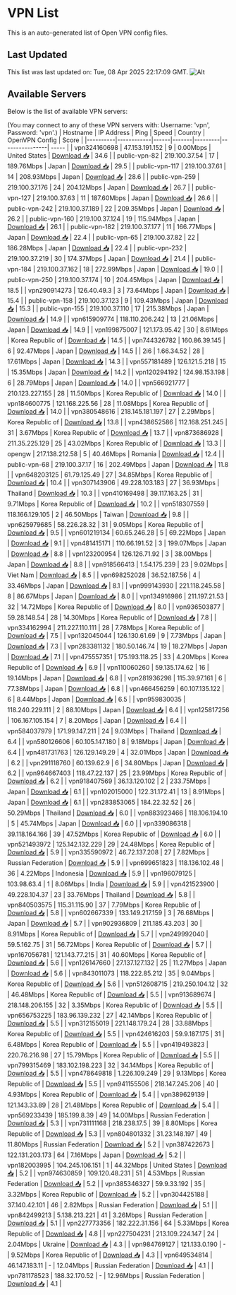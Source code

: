 # VPN List

This is an auto-generated list of Open VPN config files.

## Last Updated

This list was last updated on: Tue, 08 Apr 2025 22:17:09 GMT.
![Alt](https://repobeats.axiom.co/api/embed/186b98318ef1479477931607c1ad7d823f12451f.svg "Repobeats analytics image")

## Available Servers

Below is the list of available VPN servers:

(You may connect to any of these VPN servers with: Username: 'vpn', Password: 'vpn'.)
| Hostname | IP Address | Ping | Speed | Country | OpenVPN Config | Score |
|----------|------------|------|-------|---------|----------------| ----- |
| vpn324160698 | 47.153.191.152 | 9 | 0.00Mbps | United States | [Download 📥](./configs/server_0_US.ovpn) | 34.6 |
| public-vpn-82 | 219.100.37.54 | 17 | 189.76Mbps | Japan | [Download 📥](./configs/server_1_JP.ovpn) | 29.5 |
| public-vpn-117 | 219.100.37.61 | 14 | 208.93Mbps | Japan | [Download 📥](./configs/server_2_JP.ovpn) | 28.6 |
| public-vpn-259 | 219.100.37.176 | 24 | 204.12Mbps | Japan | [Download 📥](./configs/server_3_JP.ovpn) | 26.7 |
| public-vpn-127 | 219.100.37.63 | 11 | 187.60Mbps | Japan | [Download 📥](./configs/server_4_JP.ovpn) | 26.6 |
| public-vpn-242 | 219.100.37.189 | 22 | 209.35Mbps | Japan | [Download 📥](./configs/server_5_JP.ovpn) | 26.2 |
| public-vpn-160 | 219.100.37.124 | 19 | 115.94Mbps | Japan | [Download 📥](./configs/server_6_JP.ovpn) | 26.1 |
| public-vpn-182 | 219.100.37.177 | 11 | 166.77Mbps | Japan | [Download 📥](./configs/server_7_JP.ovpn) | 22.4 |
| public-vpn-65 | 219.100.37.82 | 22 | 186.28Mbps | Japan | [Download 📥](./configs/server_8_JP.ovpn) | 22.4 |
| public-vpn-232 | 219.100.37.219 | 30 | 174.37Mbps | Japan | [Download 📥](./configs/server_9_JP.ovpn) | 21.4 |
| public-vpn-184 | 219.100.37.162 | 18 | 272.99Mbps | Japan | [Download 📥](./configs/server_10_JP.ovpn) | 19.0 |
| public-vpn-250 | 219.100.37.174 | 10 | 204.45Mbps | Japan | [Download 📥](./configs/server_11_JP.ovpn) | 18.5 |
| vpn290914273 | 126.40.49.3 | 3 | 73.64Mbps | Japan | [Download 📥](./configs/server_12_JP.ovpn) | 15.4 |
| public-vpn-158 | 219.100.37.123 | 9 | 109.43Mbps | Japan | [Download 📥](./configs/server_13_JP.ovpn) | 15.3 |
| public-vpn-155 | 219.100.37.110 | 17 | 215.38Mbps | Japan | [Download 📥](./configs/server_14_JP.ovpn) | 14.9 |
| vpn615909774 | 118.110.206.242 | 13 | 21.06Mbps | Japan | [Download 📥](./configs/server_15_JP.ovpn) | 14.9 |
| vpn199875007 | 121.173.95.42 | 30 | 8.61Mbps | Korea Republic of | [Download 📥](./configs/server_16_KR.ovpn) | 14.5 |
| vpn744326782 | 160.86.39.145 | 6 | 92.47Mbps | Japan | [Download 📥](./configs/server_17_JP.ovpn) | 14.5 |
| 2i6 | 1.66.34.52 | 28 | 17.61Mbps | Japan | [Download 📥](./configs/server_18_JP.ovpn) | 14.3 |
| vpn557181489 | 126.121.5.218 | 15 | 15.35Mbps | Japan | [Download 📥](./configs/server_19_JP.ovpn) | 14.2 |
| vpn120294192 | 124.98.153.198 | 6 | 28.79Mbps | Japan | [Download 📥](./configs/server_20_JP.ovpn) | 14.0 |
| vpn566921777 | 210.123.227.155 | 28 | 11.50Mbps | Korea Republic of | [Download 📥](./configs/server_21_KR.ovpn) | 14.0 |
| vpn184600775 | 121.168.225.56 | 28 | 11.08Mbps | Korea Republic of | [Download 📥](./configs/server_22_KR.ovpn) | 14.0 |
| vpn380548616 | 218.145.181.197 | 27 | 2.29Mbps | Korea Republic of | [Download 📥](./configs/server_23_KR.ovpn) | 13.8 |
| vpn438652586 | 112.168.251.245 | 31 | 3.67Mbps | Korea Republic of | [Download 📥](./configs/server_24_KR.ovpn) | 13.7 |
| vpn873686928 | 211.35.225.129 | 25 | 43.02Mbps | Korea Republic of | [Download 📥](./configs/server_25_KR.ovpn) | 13.3 |
| opengw | 217.138.212.58 | 5 | 40.46Mbps | Romania | [Download 📥](./configs/server_26_RO.ovpn) | 12.4 |
| public-vpn-68 | 219.100.37.17 | 16 | 202.49Mbps | Japan | [Download 📥](./configs/server_27_JP.ovpn) | 11.8 |
| vpn648203125 | 61.79.125.49 | 27 | 34.85Mbps | Korea Republic of | [Download 📥](./configs/server_28_KR.ovpn) | 10.4 |
| vpn307143906 | 49.228.103.183 | 27 | 36.93Mbps | Thailand | [Download 📥](./configs/server_29_TH.ovpn) | 10.3 |
| vpn410169498 | 39.117.163.25 | 31 | 9.71Mbps | Korea Republic of | [Download 📥](./configs/server_30_KR.ovpn) | 10.2 |
| vpn518307559 | 118.166.129.105 | 2 | 46.50Mbps | Taiwan | [Download 📥](./configs/server_31_TW.ovpn) | 9.8 |
| vpn625979685 | 58.226.28.32 | 31 | 9.05Mbps | Korea Republic of | [Download 📥](./configs/server_32_KR.ovpn) | 9.5 |
| vpn601219134 | 60.65.246.28 | 5 | 69.22Mbps | Japan | [Download 📥](./configs/server_33_JP.ovpn) | 9.1 |
| vpn481415171 | 110.66.191.52 | 3 | 199.07Mbps | Japan | [Download 📥](./configs/server_34_JP.ovpn) | 8.8 |
| vpn123200954 | 126.126.71.92 | 3 | 38.00Mbps | Japan | [Download 📥](./configs/server_35_JP.ovpn) | 8.8 |
| vpn918566413 | 1.54.175.239 | 23 | 9.02Mbps | Viet Nam | [Download 📥](./configs/server_36_VN.ovpn) | 8.5 |
| vpn698252028 | 36.52.187.56 | 4 | 33.46Mbps | Japan | [Download 📥](./configs/server_37_JP.ovpn) | 8.1 |
| vpn999143930 | 221.118.245.58 | 8 | 86.67Mbps | Japan | [Download 📥](./configs/server_38_JP.ovpn) | 8.0 |
| vpn134916986 | 211.197.21.53 | 32 | 14.72Mbps | Korea Republic of | [Download 📥](./configs/server_39_KR.ovpn) | 8.0 |
| vpn936503877 | 59.28.148.54 | 28 | 14.30Mbps | Korea Republic of | [Download 📥](./configs/server_40_KR.ovpn) | 7.8 |
| vpn334162994 | 211.227.110.111 | 28 | 7.78Mbps | Korea Republic of | [Download 📥](./configs/server_41_KR.ovpn) | 7.5 |
| vpn132045044 | 126.130.61.69 | 9 | 7.73Mbps | Japan | [Download 📥](./configs/server_42_JP.ovpn) | 7.3 |
| vpn283381132 | 180.50.146.74 | 19 | 18.27Mbps | Japan | [Download 📥](./configs/server_43_JP.ovpn) | 7.1 |
| vpn475557351 | 175.193.118.25 | 33 | 4.20Mbps | Korea Republic of | [Download 📥](./configs/server_44_KR.ovpn) | 6.9 |
| vpn110060260 | 59.135.174.62 | 16 | 19.14Mbps | Japan | [Download 📥](./configs/server_45_JP.ovpn) | 6.8 |
| vpn281936298 | 115.39.97.161 | 6 | 77.38Mbps | Japan | [Download 📥](./configs/server_46_JP.ovpn) | 6.8 |
| vpn466456259 | 60.107.135.122 | 6 | 8.44Mbps | Japan | [Download 📥](./configs/server_47_JP.ovpn) | 6.5 |
| vpn959830035 | 118.240.229.111 | 2 | 88.10Mbps | Japan | [Download 📥](./configs/server_48_JP.ovpn) | 6.4 |
| vpn125817256 | 106.167.105.154 | 7 | 8.20Mbps | Japan | [Download 📥](./configs/server_49_JP.ovpn) | 6.4 |
| vpn584037979 | 171.99.147.211 | 24 | 9.03Mbps | Thailand | [Download 📥](./configs/server_50_TH.ovpn) | 6.4 |
| vpn580126606 | 60.105.147.180 | 8 | 9.18Mbps | Japan | [Download 📥](./configs/server_51_JP.ovpn) | 6.4 |
| vpn481731763 | 126.129.149.29 | 4 | 32.01Mbps | Japan | [Download 📥](./configs/server_52_JP.ovpn) | 6.2 |
| vpn291118760 | 60.139.62.9 | 6 | 34.80Mbps | Japan | [Download 📥](./configs/server_53_JP.ovpn) | 6.2 |
| vpn964667403 | 118.47.22.137 | 25 | 23.99Mbps | Korea Republic of | [Download 📥](./configs/server_54_KR.ovpn) | 6.2 |
| vpn918407569 | 36.13.120.102 | 2 | 233.75Mbps | Japan | [Download 📥](./configs/server_55_JP.ovpn) | 6.1 |
| vpn102015000 | 122.31.172.41 | 13 | 8.91Mbps | Japan | [Download 📥](./configs/server_56_JP.ovpn) | 6.1 |
| vpn283853065 | 184.22.32.52 | 26 | 50.29Mbps | Thailand | [Download 📥](./configs/server_57_TH.ovpn) | 6.0 |
| vpn883923466 | 118.106.194.10 | 5 | 45.74Mbps | Japan | [Download 📥](./configs/server_58_JP.ovpn) | 6.0 |
| vpn339086318 | 39.118.164.166 | 39 | 47.52Mbps | Korea Republic of | [Download 📥](./configs/server_59_KR.ovpn) | 6.0 |
| vpn521493972 | 125.142.132.229 | 29 | 24.48Mbps | Korea Republic of | [Download 📥](./configs/server_60_KR.ovpn) | 5.9 |
| vpn335590972 | 46.72.137.208 | 27 | 7.82Mbps | Russian Federation | [Download 📥](./configs/server_61_RU.ovpn) | 5.9 |
| vpn699651823 | 118.136.102.48 | 36 | 4.22Mbps | Indonesia | [Download 📥](./configs/server_62_ID.ovpn) | 5.9 |
| vpn196079125 | 103.98.63.4 | 1 | 8.06Mbps | India | [Download 📥](./configs/server_63_IN.ovpn) | 5.9 |
| vpn421523900 | 49.228.104.37 | 23 | 33.76Mbps | Thailand | [Download 📥](./configs/server_64_TH.ovpn) | 5.8 |
| vpn840503575 | 115.31.115.90 | 37 | 7.79Mbps | Korea Republic of | [Download 📥](./configs/server_65_KR.ovpn) | 5.8 |
| vpn602667339 | 133.149.217.159 | 3 | 76.68Mbps | Japan | [Download 📥](./configs/server_66_JP.ovpn) | 5.7 |
| vpn902936809 | 211.185.43.203 | 30 | 8.91Mbps | Korea Republic of | [Download 📥](./configs/server_67_KR.ovpn) | 5.7 |
| vpn249992040 | 59.5.162.75 | 31 | 56.72Mbps | Korea Republic of | [Download 📥](./configs/server_68_KR.ovpn) | 5.7 |
| vpn167056781 | 121.143.77.215 | 31 | 40.60Mbps | Korea Republic of | [Download 📥](./configs/server_69_KR.ovpn) | 5.6 |
| vpn126147660 | 27.137.127.132 | 25 | 11.27Mbps | Japan | [Download 📥](./configs/server_70_JP.ovpn) | 5.6 |
| vpn843011073 | 118.222.85.212 | 35 | 9.04Mbps | Korea Republic of | [Download 📥](./configs/server_71_KR.ovpn) | 5.6 |
| vpn512608715 | 219.250.104.12 | 32 | 46.48Mbps | Korea Republic of | [Download 📥](./configs/server_72_KR.ovpn) | 5.5 |
| vpn913689674 | 218.148.206.155 | 32 | 3.35Mbps | Korea Republic of | [Download 📥](./configs/server_73_KR.ovpn) | 5.5 |
| vpn656753225 | 183.96.139.232 | 27 | 42.14Mbps | Korea Republic of | [Download 📥](./configs/server_74_KR.ovpn) | 5.5 |
| vpn312155019 | 221.148.179.24 | 28 | 33.88Mbps | Korea Republic of | [Download 📥](./configs/server_75_KR.ovpn) | 5.5 |
| vpn424616203 | 59.9.187.175 | 31 | 6.48Mbps | Korea Republic of | [Download 📥](./configs/server_76_KR.ovpn) | 5.5 |
| vpn419493823 | 220.76.216.98 | 27 | 15.79Mbps | Korea Republic of | [Download 📥](./configs/server_77_KR.ovpn) | 5.5 |
| vpn799315469 | 183.102.198.223 | 32 | 34.14Mbps | Korea Republic of | [Download 📥](./configs/server_78_KR.ovpn) | 5.5 |
| vpn478649818 | 1.226.109.249 | 29 | 9.13Mbps | Korea Republic of | [Download 📥](./configs/server_79_KR.ovpn) | 5.5 |
| vpn941155506 | 218.147.245.206 | 40 | 4.93Mbps | Korea Republic of | [Download 📥](./configs/server_80_KR.ovpn) | 5.4 |
| vpn389629139 | 121.143.33.89 | 28 | 21.48Mbps | Korea Republic of | [Download 📥](./configs/server_81_KR.ovpn) | 5.4 |
| vpn569233439 | 185.199.8.39 | 49 | 14.00Mbps | Russian Federation | [Download 📥](./configs/server_82_RU.ovpn) | 5.3 |
| vpn731111168 | 218.238.17.5 | 39 | 8.80Mbps | Korea Republic of | [Download 📥](./configs/server_83_KR.ovpn) | 5.3 |
| vpn804801332 | 31.23.148.197 | 49 | 11.80Mbps | Russian Federation | [Download 📥](./configs/server_84_RU.ovpn) | 5.2 |
| vpn387422673 | 122.131.203.173 | 64 | 7.16Mbps | Japan | [Download 📥](./configs/server_85_JP.ovpn) | 5.2 |
| vpn182003995 | 104.245.106.151 | 1 | 44.32Mbps | United States | [Download 📥](./configs/server_86_US.ovpn) | 5.2 |
| vpn974630859 | 109.120.48.231 | 51 | 4.53Mbps | Russian Federation | [Download 📥](./configs/server_87_RU.ovpn) | 5.2 |
| vpn385346327 | 59.9.33.192 | 35 | 3.32Mbps | Korea Republic of | [Download 📥](./configs/server_88_KR.ovpn) | 5.2 |
| vpn304425188 | 37.140.42.101 | 46 | 2.82Mbps | Russian Federation | [Download 📥](./configs/server_89_RU.ovpn) | 5.1 |
| vpn842499213 | 5.138.213.221 | 41 | 3.26Mbps | Russian Federation | [Download 📥](./configs/server_90_RU.ovpn) | 5.1 |
| vpn227773356 | 182.222.31.156 | 64 | 5.33Mbps | Korea Republic of | [Download 📥](./configs/server_91_KR.ovpn) | 4.8 |
| vpn227504231 | 213.109.224.147 | 24 | 2.04Mbps | Ukraine | [Download 📥](./configs/server_92_UA.ovpn) | 4.3 |
| vpn984769127 | 121.133.0.190 | - | 9.52Mbps | Korea Republic of | [Download 📥](./configs/server_93_KR.ovpn) | 4.3 |
| vpn649534814 | 46.147.183.11 | - | 12.04Mbps | Russian Federation | [Download 📥](./configs/server_94_RU.ovpn) | 4.1 |
| vpn781178523 | 188.32.170.52 | - | 12.96Mbps | Russian Federation | [Download 📥](./configs/server_95_RU.ovpn) | 4.1 |
